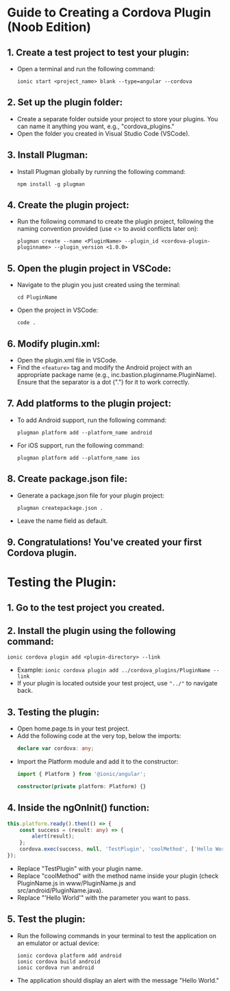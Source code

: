 # Guide to Creating a Cordova Plugin (Noob Edition)

## 1. Create a test project to test your plugin:
   - Open a terminal and run the following command:
     ```
     ionic start <project_name> blank --type=angular --cordova
     ```

## 2. Set up the plugin folder:
   - Create a separate folder outside your project to store your plugins. You can name it anything you want, e.g., "cordova_plugins."
   - Open the folder you created in Visual Studio Code (VSCode).

## 3. Install Plugman:
   - Install Plugman globally by running the following command:
     ```
     npm install -g plugman
     ```

## 4. Create the plugin project:
   - Run the following command to create the plugin project, following the naming convention provided (use <> to avoid conflicts later on):
     ```
     plugman create --name <PluginName> --plugin_id <cordova-plugin-pluginname> --plugin_version <1.0.0>
     ```

## 5. Open the plugin project in VSCode:
   - Navigate to the plugin you just created using the terminal:
     ```
     cd PluginName
     ```
   - Open the project in VSCode:
     ```
     code .
     ```

## 6. Modify plugin.xml:
   - Open the plugin.xml file in VSCode.
   - Find the `<feature>` tag and modify the Android project with an appropriate package name (e.g., inc.bastion.pluginname.PluginName). Ensure that the separator is a dot (".") for it to work correctly.

## 7. Add platforms to the plugin project:
   - To add Android support, run the following command:
     ```
     plugman platform add --platform_name android
     ```
   - For iOS support, run the following command:
     ```
     plugman platform add --platform_name ios
     ```

## 8. Create package.json file:
   - Generate a package.json file for your plugin project:
     ```
     plugman createpackage.json .
     ```
   - Leave the name field as default.

## 9. Congratulations! You've created your first Cordova plugin.

# Testing the Plugin:

## 1. Go to the test project you created.
## 2. Install the plugin using the following command:
   ```
   ionic cordova plugin add <plugin-directory> --link
   ```
   - Example: `ionic cordova plugin add ../cordova_plugins/PluginName --link`
   - If your plugin is located outside your test project, use `"../"` to navigate back.

## 3. Testing the plugin:
   - Open home.page.ts in your test project.
   - Add the following code at the very top, below the imports:
     ```ts
     declare var cordova: any;
     ```
   - Import the Platform module and add it to the constructor:
     ```ts
     import { Platform } from '@ionic/angular';
     
     constructor(private platform: Platform) {}
     ```

## 4. Inside the ngOnInit() function:
   ```ts
   this.platform.ready().then(() => {
       const success = (result: any) => {
           alert(result);
       };
       cordova.exec(success, null, 'TestPlugin', 'coolMethod', ['Hello World']);
   });
   ```

   - Replace "TestPlugin" with your plugin name.
   - Replace "coolMethod" with the method name inside your plugin (check PluginName.js in www/PluginName.js and src/android/PluginName.java).
   - Replace "'Hello World'" with the parameter you want to pass.

## 5. Test the plugin:
   - Run the following commands in your terminal to test the application on an emulator or actual device:
     ```
     ionic cordova platform add android
     ionic cordova build android
     ionic cordova run android
     ```

   - The application should display an alert with the message "Hello World."
